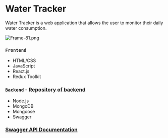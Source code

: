 # Water Tracker

Water Tracker is a web application that allows the user to monitor their daily
water consumption.

![Frame-81.png](https://ltdfoto.ru/images/2023/12/07/Frame-81.png)

<!-- ## Technologies: -->

### `Frontend`

- HTML/CSS
- JavaScript
- React.js
- Redux Toolkit

### `Backend` - [Repository of backend](https://github.com/Oleksii2005/project-backend)

- Node.js
- MongoDB
- Mongoose
- Swagger

### [Swagger API Documentation](https://project-backend-7eyy.onrender.com/api-docs/)

